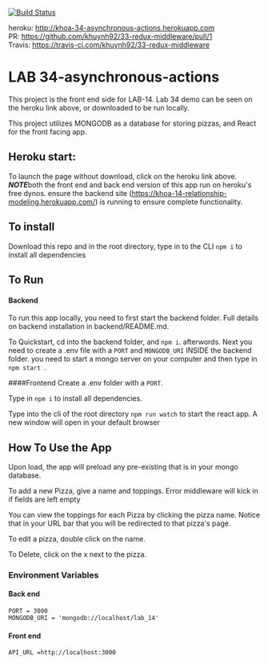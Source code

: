[![Build Status](https://travis-ci.com/khuynh92/34-asynchronous-actions.svg?branch=master)](https://travis-ci.com/khuynh92/34-asynchronous-actions)

heroku: http://khoa-34-asynchronous-actions.herokuapp.com  
PR: https://github.com/khuynh92/33-redux-middleware/pull/1  
Travis: https://travis-ci.com/khuynh92/33-redux-middleware    

# LAB 34-asynchronous-actions

This project is the front end side for LAB-14. Lab 34 demo can be seen on the heroku link above, or downloaded to be run locally. 

This project utilizes MONGODB as a database for storing pizzas, and React for the front facing app.
## Heroku start:
To launch the page without download, click on the heroku link above.
***NOTE***both the front end and back end version of this app run on heroku's free dynos. ensure the backend site (https://khoa-14-relationship-modeling.herokuapp.com/) is running to ensure complete functionality.
## To install
Download this repo and in the root directory, type in to the CLI `npm i` to install all dependencies 

## To Run
#### Backend
To run this app locally, you need to first start the backend folder.
Full details on backend installation in backend/README.md.

To Quickstart, cd into the backend folder, and `npm i`. afterwords. Next you need to create a .env file with a `PORT` and `MONGODB_URI` INSIDE the backend folder. you need to start a mongo server on your computer and then type in `npm start `.

####Frontend
Create a .env folder with a `PORT`.

Type in `npm i` to install all dependencies.

Type into the cli of the root directory `npm run watch` to start the react app. A new window will open in your default browser

## How To Use the App
Upon load, the app will preload any pre-existing that is in your mongo database.

To add a new Pizza, give a name and toppings. Error middleware will kick in if fields are left empty

You can view the toppings for each Pizza by clicking the pizza name. Notice that in your URL bar that you will be redirected to that pizza's page. 

To edit a pizza, double click on the name.

To Delete, click on the x next to the pizza.

### Environment Variables

#### Back end

```
PORT = 3000
MONGODB_URI = 'mongodb://localhost/lab_14'
```

#### Front end

```
API_URL =http://localhost:3000
```
